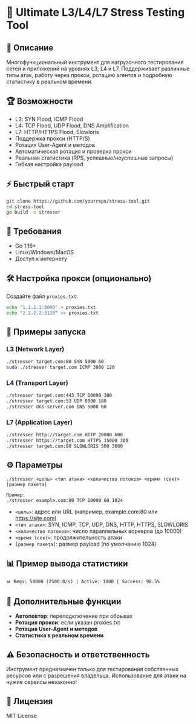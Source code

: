 # 🚀 Ultimate L3/L4/L7 Stress Testing Tool

## 📖 Описание
Многофункциональный инструмент для нагрузочного тестирования сетей и приложений на уровнях L3, L4 и L7. Поддерживает различные типы атак, работу через прокси, ротацию агентов и подробную статистику в реальном времени.

## 🏆 Возможности
- L3: SYN Flood, ICMP Flood
- L4: TCP Flood, UDP Flood, DNS Amplification
- L7: HTTP/HTTPS Flood, Slowloris
- Поддержка прокси (HTTP/S)
- Ротация User-Agent и методов
- Автоматическая ротация и проверка прокси
- Реальная статистика (RPS, успешные/неуспешные запросы)
- Гибкая настройка payload

## ⚡ Быстрый старт
```bash
git clone https://github.com/yourrepo/stress-tool.git
cd stress-tool
go build -o stresser
```

## 🔧 Требования
- Go 1.16+
- Linux/Windows/MacOS
- Доступ к интернету

## 🛠 Настройка прокси (опционально)
Создайте файл `proxies.txt`:
```bash
echo "1.1.1.1:8080" > proxies.txt
echo "2.2.2.2:3128" >> proxies.txt
```

## 🚀 Примеры запуска
### L3 (Network Layer)
```bash
./stresser target.com:80 SYN 5000 60
sudo ./stresser target.com ICMP 3000 120
```
### L4 (Transport Layer)
```bash
./stresser target.com:443 TCP 10000 300
./stresser target.com:53 UDP 8000 180
./stresser dns-server.com DNS 5000 60
```
### L7 (Application Layer)
```bash
./stresser http://target.com HTTP 20000 600
./stresser https://target.com HTTPS 15000 300
./stresser target.com:80 SLOWLORIS 500 3600
```

## ⚙️ Параметры
```
./stresser <цель> <тип атаки> <количество потоков> <время (сек)> [размер пакета]

Пример:
./stresser example.com:80 TCP 10000 60 1024
```
- `<цель>`: адрес или URL (например, example.com:80 или https://site.com)
- `<тип атаки>`: SYN, ICMP, TCP, UDP, DNS, HTTP, HTTPS, SLOWLORIS
- `<количество потоков>`: число параллельных воркеров (до 10000)
- `<время (сек)>`: продолжительность атаки
- `[размер пакета]`: размер payload (по умолчанию 1024)

## 📊 Пример вывода статистики
```
📊 Reqs: 50000 (2500.0/s) | Active: 1000 | Success: 98.5%
```

## 🧰 Дополнительные функции
- **Автоповтор**: переподключение при обрывах
- **Ротация прокси**: если указан proxies.txt
- **Ротация User-Agent и методов**
- **Статистика в реальном времени**

## ⚠️ Безопасность и ответственность
Инструмент предназначен только для тестирования собственных ресурсов или с разрешения владельца. Использование для атаки на чужие сервисы незаконно!

## 📄 Лицензия
MIT License
